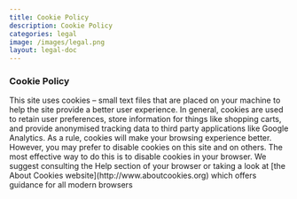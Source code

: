 ```yaml
---
title: Cookie Policy 
description: Cookie Policy
categories: legal
image: /images/legal.png
layout: legal-doc 
---
```

<section class="blog-navigation">
<div class="text-container">
<div class="post-content">
<h3>Cookie Policy</h3>
<p>This site uses cookies &#8211; small text files that are placed on your machine to help the site provide a better user experience. In general, cookies are used to retain user preferences, store information for things like shopping carts, and provide anonymised tracking data to third party applications like Google Analytics. As a rule, cookies will make your browsing experience better. However, you may prefer to disable cookies on this site and on others. The most effective way to do this is to disable cookies in your browser. We suggest consulting the Help section of your browser or taking a look at [the About Cookies website](http://www.aboutcookies.org) which offers guidance for all modern browsers</p>
</div></div></section>